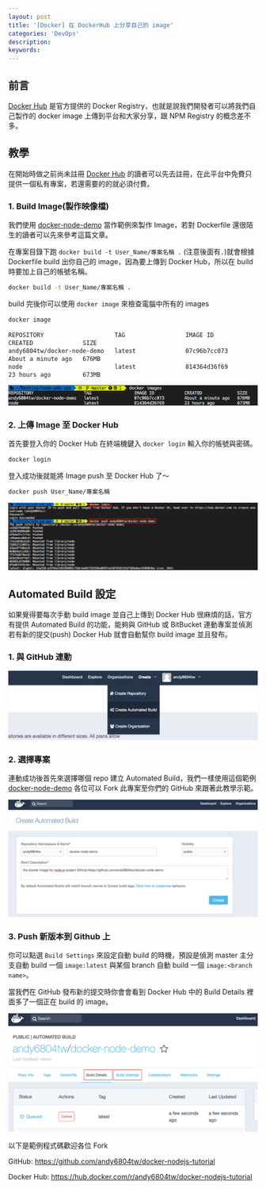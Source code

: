 ```yaml
---
layout: post
title: '[Docker] 在 DockerHub 上分享自己的 image'
categories: 'DevOps'
description: 
keywords:
---
```


## 前言
[Docker Hub](https://hub.docker.com/explore/) 是官方提供的 Docker Registry，也就是說我們開發者可以將我們自己製作的 docker image 上傳到平台和大家分享，跟 NPM Registry 的概念差不多。


## 教學
在開始時做之前尚未註冊 [Docker Hub](https://hub.docker.com/explore/)  的讀者可以先去註冊，在此平台中免費只提供一個私有專案，若還需要的的就必須付費。

### 1. Build Image(製作映像檔)
我們使用 [docker-node-demo](https://github.com/andy6804tw/docker-nodejs-tutorial) 當作範例來製作 Image，若對 Dockerfile 還很陌生的讀者可以先來參考這篇文章。

在專案目錄下跑 `docker build -t User_Name/專案名稱 .` (注意後面有`.`)就會根據 Dockerfile build 出你自己的 image，因為要上傳到 Docker Hub，所以在 build 時要加上自己的帳號名稱。

```bash
docker build -t User_Name/專案名稱 .
```

build 完後你可以使用 `docker image` 來檢查電腦中所有的 images

```bash
docker image
```

```
REPOSITORY                    TAG                 IMAGE ID            CREATED              SIZE
andy6804tw/docker-node-demo   latest              07c96b7cc073        About a minute ago   676MB
node                          latest              814364d36f69        23 hours ago         673MB
```

<img src="/images/posts/devops/2018/img1070330-1.png">

### 2. 上傳 Image 至 Docker Hub
首先要登入你的 Docker Hub 在終端機鍵入 `docker login` 輸入你的帳號與密碼。

```bash
docker login
```

登入成功後就能將 Image push 至 Docker Hub 了～

```bash
docker push User_Name/專案名稱
```

<img src="/images/posts/devops/2018/img1070330-2.png">

## Automated Build 設定
如果覺得要每次手動 build image 並自己上傳到 Docker Hub 很麻煩的話，官方有提供 Automated Build 的功能，能夠與 GitHub 或 BitBucket 連動專案並偵測若有新的提交(push) Docker Hub 就會自動幫你 build image 並且發布。

### 1. 與 GitHub 連動


<img src="/images/posts/devops/2018/img1070330-3.png">


### 2. 選擇專案
連動成功後首先來選擇哪個 repo 建立 Automated Build，我們一樣使用這個範例 [docker-node-demo](https://github.com/andy6804tw/docker-nodejs-tutorial) 各位可以 Fork 此專案至你們的 GitHub 來跟著此教學示範。 

<img src="/images/posts/devops/2018/img1070330-4.png">

### 3. Push 新版本到 Github 上
你可以點選 `Build Settings` 來設定自動 build 的時機，預設是偵測 master 主分支自動 build 一個 `image:latest` 與某個 branch 自動 build 一個 `image:<branch name>`。

當我們在 GitHub 發布新的提交時你會會看到 Docker Hub 中的 Build Details 裡面多了一個正在 build 的 image。

<img src="/images/posts/devops/2018/img1070330-5.png">


以下是範例程式碼歡迎各位 Fork

GitHub: https://github.com/andy6804tw/docker-nodejs-tutorial

Docker Hub: https://hub.docker.com/r/andy6804tw/docker-nodejs-tutorial
